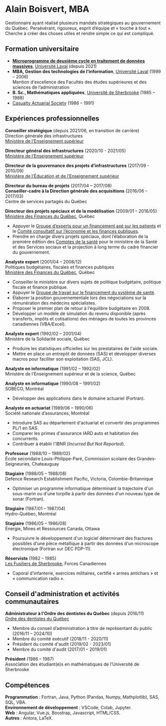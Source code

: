 
# Alain Boisvert, MBA

Gestionnaire ayant réalisé plusieurs mandats stratégiques au gouvernement du Québec.
Persévérant, rigoureux, esprit d’équipe et « touche à tout ». Cherche à créer des choses utiles et rendre simple ce qui est compliqué.

## Formation universitaire

- [**Microprogramme de deuxième cycle en traitement de données massives**](https://www.fsg.ulaval.ca/etudes/programmes-detudes/microprogramme-de-deuxieme-cycle-en-traitement-de-donnees-massives/), [Université Laval](https://www.ulaval.ca/) (depuis 2021)
- **MBA, Gestion des technologies de l’information**, [Université Laval](https://www.ulaval.ca/) (1999 – 2006)<br>
Mention d'excellence des Facultés des études supérieures et des sciences de l’administration
- **B. Sc., Mathématiques appliquées**, [Université de Sherbrooke](https://www.usherbrooke.ca/) (1985 – 1988)
- [Casualty Actuarial Society](https://www.casact.org/) (1986 – 1991)

## Expériences professionnelles

**Conseiller stratégique** (depuis 2021/06, en transition de carrière)<br>
Direction générale des infrastructures<br>
[Ministère de l’Enseignement supérieur](http://www.education.gouv.qc.ca/)

**Directeur général des infrastructures** (2020/10 - 2021/05)<br>
[Ministère de l’Enseignement supérieur](http://www.education.gouv.qc.ca/)

**Directeur de la gouvernance des projets d’infrastructures** (2017/09 - 2010/09)<br>
[Ministère de l’Éducation et de l’Enseignement supérieur](http://www.education.gouv.qc.ca/)

**Directeur du bureau de projets** (2017/04 – 2017/08)<br>
**Conseiller-cadre à la Direction générale des acquisitions** (2016/06 – 2017/03)<br>
Centre de services partagés du Québec

**Directeur des projets spéciaux et de la modélisation** (2009/01 – 2016/05)<br>
[Ministère des Finances du Québec](http://www.finances.gouv.qc.ca/), Québec

- Appuyer le [Groupe d’experts pour un financement axé sur les patients](https://www.groupes.finances.gouv.qc.ca/santefinancementactivite/travaux/rapports-et-recommandations/index.html) et le [Comité consultatif sur l’économie et les finances publiques](https://www.groupes.finances.gouv.qc.ca/Consultprebudg/2010-2011/).
- Prendre en charge divers projets spéciaux, dont l’élaboration de la première édition des [Comptes de la santé](https://publications.msss.gouv.qc.ca/msss/sujets/comptes-de-la-sante) pour le ministère de la Santé et des Services sociaux et la projection à long terme du cadre financier du gouvernement.

**Analyste expert** (2001/04 – 2008/12)<br>
Politiques budgétaires, fiscales et finances publiques<br>
[Ministère des Finances du Québec](http://www.finances.gouv.qc.ca/), Québec

- Conseiller le ministère sur divers sujets de politique budgétaire, politique fiscale et finance publique.
- Appuyer le [Groupe de travail sur le financement du système de santé](https://www.groupes.finances.gouv.qc.ca/financementsante/fr/groupe/index.asp).
- Élaborer la position gouvernementale lors des négociations sur la rémunération des médecins spécialistes.
- Proposer le premier plan de retour à l'équilibre budgétaire en 2008.
- Développer un modèle de simulation du revenu disponible (après transferts, impôts et cotisations) des ménages de toutes les provinces canadiennes (VBA/Excel).

**Analyste expert** (1992/02 – 2001/04)<br>
Ministère de la Solidarité sociale, Québec

- Produire les statistiques officielles sur les prestataires de l'aide sociale.
- Mettre en place un entrepôt de données (SAS) et développer diverses macros pour faciliter son exploitation (SAS, JCL).

**Analyste en informatique** (1991/02 – 1992/02)<br>
Ministère de l’Enseignement supérieur et de la science, Québec

**Analyste en informatique** (1990/08 – 1991/02)<br>
SOBECO, Montréal

- Développer des applications dans le domaine actuariel (Fortran).

**Analyste en actuariat** (1989/06 – 1990/06)<br>
Société nationale d’assurances, Montréal

- Introduire SAS au département d'actuariat et convertir des programmes PL/1 en SAS.
- Comparer les primes d'assurance IARD auto et habitation des concurrents.
- Contribuer à établir l'IBNR (*Incurred But Not Reported*).

**Professeur** (1988/10 – 1989/02)<br>
École secondaire Louis-Philippe-Paré, Commission scolaire des Grandes-Seigneuries, Chateauguay

**Stagiaire** (1988/05 – 1988/08)<br>
Defence Research Establishment Pacific, Victoria, Colombie-Britannique

- Optimiser un programme informatique déterminant la trajectoire d'un sous-marin ou d'une torpille à partir des données d'un nouveau type de sonar (Fortran).

**Stagiaire** (1987/01 – 1987/04)<br>
Hydro-Québec, Montréal

**Stagiaire** (1986/05 – 1986/08)<br>
Énergie, Mines et Ressources Canada, Ottawa

- Poursuivre le développement d'un logiciel déterminant des fractures possibles d'une pièce métallique à partir des données d'un microscope électronique (Fortran sur DEC PDP-11).

**Réserviste** (1982 – 1985)<br>
[Les Fusiliers de Sherbrooke](http://www.army-armee.forces.gc.ca/fr/fus-sherbrooke/index.page), Forces Canadiennes

- Caporal d'infanterie, exercices militaires, certifié «&nbsp;armes antichars » et « communication radio ».

## Conseil d'administration et activités communautaires

**Administrateur à l'Ordre des dentistes du Québec** (depuis 2016/11)<br>
[Ordre des dentistes du Québec](http://www.odq.qc.ca/)

- Membre du conseil d’administration à titre de représentant du public (2016/11 – 2024/10)
- Membre du comité exécutif (2018/11 - 2020/11)
- Président du comité d'audit (2019/02 - 2023/01)
- Membre du comité d'audit (2017/01 – 2019/01)

**Président** (1986 – 1987)<br>
Association des étudiant(e)s en mathématiques de l’Université de Sherbrooke

## Compétences

**Programmation** : Fortran, Java, Python (Pandas, Numpy, Mathplotlib), SAS, SQL, VBA.<br>
**Environnement de développement** : VSCode, Colab, Jupyter.<br>
**Web** : Angular, Vue.js, Boostrap, Javascript, HTML/CSS.<br>
**Autres** : Antora, LaTeX.
